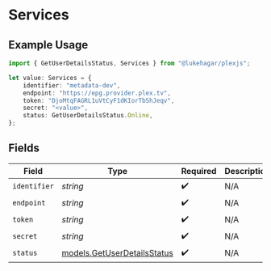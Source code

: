 # Services

## Example Usage

```typescript
import { GetUserDetailsStatus, Services } from "@lukehagar/plexjs";

let value: Services = {
    identifier: "metadata-dev",
    endpoint: "https://epg.provider.plex.tv",
    token: "DjoMtqFAGRL1uVtCyF1dKIorTbShJeqv",
    secret: "<value>",
    status: GetUserDetailsStatus.Online,
};
```

## Fields

| Field                                                            | Type                                                             | Required                                                         | Description                                                      | Example                                                          |
| ---------------------------------------------------------------- | ---------------------------------------------------------------- | ---------------------------------------------------------------- | ---------------------------------------------------------------- | ---------------------------------------------------------------- |
| `identifier`                                                     | *string*                                                         | :heavy_check_mark:                                               | N/A                                                              | metadata-dev                                                     |
| `endpoint`                                                       | *string*                                                         | :heavy_check_mark:                                               | N/A                                                              | https://epg.provider.plex.tv                                     |
| `token`                                                          | *string*                                                         | :heavy_check_mark:                                               | N/A                                                              | DjoMtqFAGRL1uVtCyF1dKIorTbShJeqv                                 |
| `secret`                                                         | *string*                                                         | :heavy_check_mark:                                               | N/A                                                              |                                                                  |
| `status`                                                         | [models.GetUserDetailsStatus](../models/getuserdetailsstatus.md) | :heavy_check_mark:                                               | N/A                                                              | online                                                           |